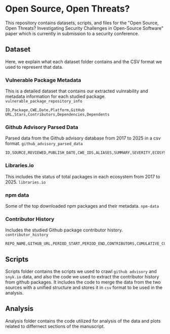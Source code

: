 # Open Source, Open Threats?

This repository contains datasets, scripts, and files for the
"Open Source, Open Threats? Investigating Security Challenges in Open-Source Software"
paper which is currently in submission to a security conference.


<!-- ### Citation -->
<!-- We hope this dataset helps future research on open-source software security research. -->
<!-- Please use the following format to cite this paper if you ended up using the dataset and codes in this repository. -->
<!---->
<!-- ```bibtex -->
<!---->
<!-- ``` -->


## Dataset
Here, we explain what each dataset folder contains and the CSV format we used to represent that data.

### Vulnerable Package Metadata
This is a detailed dataset that contains our extracted vulnrability and metadata information for each studied package.
`vulnerable_package_repository_info`

```csv
ID,Package,CWE,Date,Platform,GitHub URL,Stars,Contributors,Dependencies,Dependents
```

### Github Advisory Parsed Data
Parsed data from the Github advisory database from 2017 to 2025 in a csv format.
`github_advisory_parsed_data`

```csv
ID,SOURCE,REVIEWED,PUBLISH_DATE,CWE_IDS,ALIASES,SUMMARY,SEVERITY,ECOSYSTEM,PACKAGE_NAME,VERSION_RANGE,REFERENCES
```

### Libraries.io
This includes the status of total packages in each ecosystem from 2017 to 2025.
`libraries.io`

### npm data
Some of the top downloaded npm packages and their metadata.
`npm-data`

### Contributor History
Includes the studied Github package contributor history.
`contributor_history`

```csv
REPO_NAME,GITHUB_URL,PERIOD_START,PERIOD_END,CONTRIBUTORS,CUMULATIVE_CONTRIBUTORS
```

## Scripts
Scripts folder contains the scripts we used to crawl
`github advisory` and `snyk.io` data,
and also the code we used to extract the contributor history from github packages. It includes the code to merge the data from the two sources with a unified structure and stores it in `csv` format to be used in the analysis.


## Analysis
Analysis folder contains the code utilized for analysis of the data and plots related to differnect sections of the manuscript.